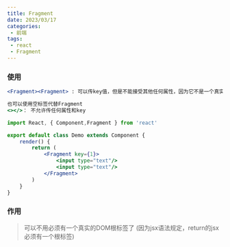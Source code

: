 ```yaml
---
title: Fragment
date: 2023/03/17
categories:
 - 前端
tags:
 - react
 - Fragment
---
```


### 使用

```jsx
<Fragment><Fragment> : 可以传key值，但是不能接受其他任何属性，因为它不是一个真实的DOM元素，在编译后会被React编译成一个空的标签，相当于直接被干掉了这个标签，可以理解为这个标签只是为了适应jsx语法规定的，它不是一个真实的DOM元素。

也可以使用空标签代替Fragment
<></>： 不允许传任何属性和key
```

```jsx
import React, { Component,Fragment } from 'react'

export default class Demo extends Component {
	render() {
		return (
			<Fragment key={1}>
				<input type="text"/>
				<input type="text"/>
			</Fragment>
		)
	}
}
```

### 作用

> 可以不用必须有一个真实的DOM根标签了 (因为jsx语法规定，return的jsx必须有一个根标签)
